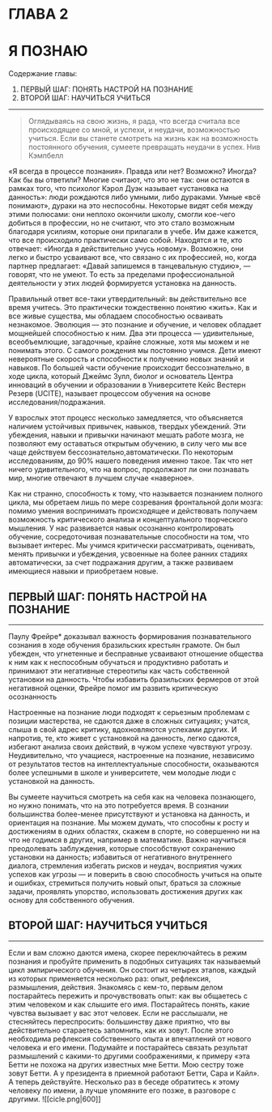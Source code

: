 # ГЛАВА 2 
# Я ПОЗНАЮ
Содержание главы:
1. ПЕРВЫЙ ШАГ: ПОНЯТЬ НАСТРОЙ НА ПОЗНАНИE
2. ВТОРОЙ ШАГ: НАУЧИТЬСЯ УЧИТЬСЯ
---
> Оглядываясь на свою жизнь, я рада, что всегда считала все происходящее со мной, и успехи, и неудачи, возможностью учиться. Если вы станете смотреть на жизнь как на возможность постоянного обучения, сумеете превращать неудачи в успех. 
																						Нив Кэмпбелл

«Я всегда в процессе познания». Правда или нет? Возможно? Иногда? Как бы вы ответили? Многие считают, что это не так: они остаются в рамках того, что психолог Кэрол Дуэк называет «установка на данность»: люди рождаются либо умными, либо дураками. Умные «всё понимают», дураки на это неспособны. Некоторые видят себя между этими полюсами: они неплохо окончили школу, смогли кое-чего добиться в профессии, но не считают, что это стало возможным благодаря усилиям, которые они прилагали в учебе. Им даже кажется, что все происходило практически само собой. Находятся и те, кто отвечает: «Иногда я действительно учусь новому». Возможно, они легко и быстро усваивают все, что связано с их профессией, но, когда партнер предлагает: «Давай запишемся в танцевальную студию», — говорят, что не умеют. То есть за пределами профессиональной деятельности у этих людей формируется установка на данность.

Правильный ответ все-таки утвердительный: вы действительно все время учитесь. Это практически тождественно понятию «жить». Как и все живые существа, мы обладаем способностью осваивать незнакомое. Эволюция — это познание и обучение, и человек обладает мощнейшей способностью к ним. Два эти процесса — удивительные, всеобъемлющие, загадочные, крайне сложные, хотя мы можем и не понимать этого. С самого рождения мы постоянно учимся. Дети имеют невероятные скорость и способности к получению новых знаний и навыков. По большей части обучение происходит бессознательно, в ходе цикла, который Джеймс Зулл, биолог и основатель Центра инноваций в обучении и образовании в Университете Кейс Вестерн Резерв (UCITE), называет процессом обучения на основе исследования/подражания.

У взрослых этот процесс несколько замедляется, что объясняется наличием устойчивых привычек, навыков, твердых убеждений. Эти убеждения, навыки и привычки начинают мешать работе мозга, не позволяют ему оставаться открытым обучению, в силу чего мы все чаще действуем бессознательно,автоматически. По некоторым исследованиям, до 90% нашего поведения именно такое. Так что нет ничего удивительного, что на вопрос, продолжают ли они познавать мир, многие отвечают в лучшем случае «наверное».

Как ни странно, способность к тому, что называется познанием полного цикла, мы обретаем лишь по мере созревания фронтальной доли мозга: помимо умения воспринимать происходящее и действовать получаем возможность критического анализа и концептуального творческого мышления. У нас развивается навык осознанно контролировать обучение, сосредоточивая познавательные способности на том, что вызывает интерес. Мы учимся критически рассматривать, оценивать, менять привычки и убеждения, усвоенные на более ранних стадиях автоматически, за счет подражания другим, а также развиваем имеющиеся навыки и приобретаем новые.

## ПЕРВЫЙ ШАГ: ПОНЯТЬ НАСТРОЙ НА ПОЗНАНИЕ
---
Паулу Фрейре* доказывал важность формирования познавательного сознания в ходе обучения бразильских крестьян грамоте. Он был убежден, что угнетенные и бесправные усваивают отношение общества к ним как к неспособным обучаться и продуктивно работать и принимают эти негативные стереотипы как часть собственной установки на данность. Чтобы избавить бразильских фермеров от этой негативной оценки, Фрейре помог им развить критическую осознанность

Настроенные на познание люди подходят к серьезным проблемам с позиции мастерства, не сдаются даже в сложных ситуациях; учатся, слыша в свой адрес критику, вдохновляются успехами других. И напротив, те, кто живет с установкой на данность, легко сдаются, избегают анализа своих действий, в чужом успехе чувствуют угрозу. Неудивительно, что учащиеся, настроенные на познание, независимо от результатов тестов на интеллектуальные способности, оказываются более успешными в школе и университете, чем молодые люди с установкой на данность.

Вы сумеете научиться смотреть на себя как на человека познающего, но нужно понимать, что на это потребуется время. В сознании большинства более-менее присутствуют и установка на данность, и ориентация на познание. Мы можем думать, что способны к росту и достижениям в одних областях, скажем в спорте, но совершенно ни на что не годимся в других, например в математике. Важно научиться преодолевать заблуждения, которые способствуют сохранению установки на данность; избавиться от негативного внутреннего диалога, стремления избегать рисков и неудач, восприятия чужих успехов как угрозы — и поверить в свою способность учиться на опыте и ошибках, стремиться получить новый опыт, браться за сложные задачи, проявлять упорство, использовать достижения других как основу для собственного обучения.

## ВТОРОЙ ШАГ: НАУЧИТЬСЯ УЧИТЬСЯ
---
Если и вам сложно даются имена, скорее переключайтесь в режим познания и пробуйте применить в подобных ситуациях так называемый цикл эмпирического обучения. Он состоит из четырех этапов, каждый из которых применяется несколько раз: опыт, рефлексия, размышления, действия. Знакомясь с кем-то, первым делом постарайтесь пережить и прочувствовать опыт: как вы общаетесь с этим человеком и как слышите его имя. Постарайтесь понять, какие чувства вызывает у вас этот человек. Если не расслышали, не стесняйтесь переспросить: большинству даже приятно, что вы действительно стараетесь запомнить, как их зовут. После этого необходима рефлексия собственного опыта и впечатлений от нового человека и его имени. Подумайте и постарайтесь связать результат размышлений с какими-то другими соображениями, к примеру «эта Бетти не похожа на других известных мне Бетти. Мою сестру тоже зовут Бетти. А у президента в приемной работают Бетти, Сара и Кайл». А теперь действуйте. Несколько раз в беседе обратитесь к этому человеку по имени, а лучше упомяните его позже, в разговоре с другими.
![[cicle.png|600]]
